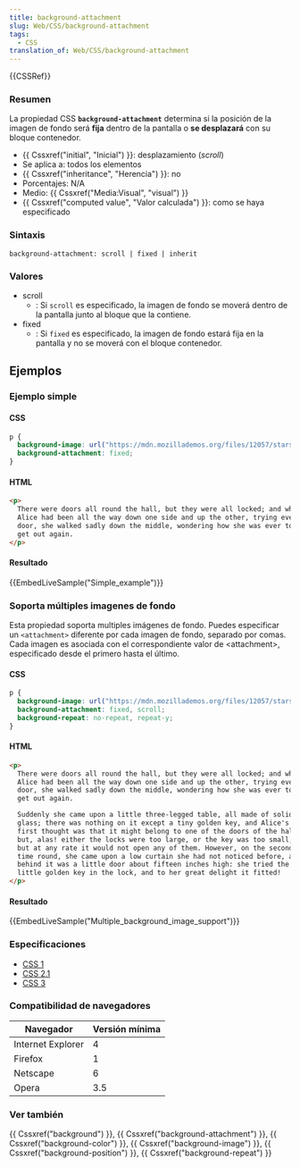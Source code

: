 ```yaml
---
title: background-attachment
slug: Web/CSS/background-attachment
tags:
  - CSS
translation_of: Web/CSS/background-attachment
---
```

{{CSSRef}}

### Resumen

La propiedad CSS **`background-attachment`** determina si la posición de la imagen de fondo será **fija** dentro de la pantalla o **se desplazará** con su bloque contenedor.

- {{ Cssxref("initial", "Inicial") }}: desplazamiento (_scroll_)
- Se aplica a: todos los elementos
- {{ Cssxref("inheritance", "Herencia") }}: no
- Porcentajes: N/A
- Medio: {{ Cssxref("Media:Visual", "visual") }}
- {{ Cssxref("computed value", "Valor calculada") }}: como se haya especificado

### Sintaxis

```
background-attachment: scroll | fixed | inherit
```

### Valores

- scroll
  - : Si `scroll` es especificado, la imagen de fondo se moverá dentro de la pantalla junto al bloque que la contiene.
- fixed
  - : Si `fixed` es especificado, la imagen de fondo estará fija en la pantalla y no se moverá con el bloque contenedor.

## Ejemplos

### Ejemplo simple

#### CSS

```css
p {
  background-image: url("https://mdn.mozillademos.org/files/12057/starsolid.gif");
  background-attachment: fixed;
}
```

#### HTML

```html
<p>
  There were doors all round the hall, but they were all locked; and when
  Alice had been all the way down one side and up the other, trying every
  door, she walked sadly down the middle, wondering how she was ever to
  get out again.
</p>
```

#### Resultado

{{EmbedLiveSample("Simple_example")}}

### Soporta múltiples imagenes de fondo

Esta propiedad soporta multiples imágenes de fondo. Puedes especificar un `<attachment>` diferente por cada imagen de fondo, separado por comas. Cada imagen es asociada con el correspondiente valor de \<attachment>, especificado desde el primero hasta el último.

#### CSS

```css
p {
  background-image: url("https://mdn.mozillademos.org/files/12057/starsolid.gif"), url("https://mdn.mozillademos.org/files/12059/startransparent.gif");
  background-attachment: fixed, scroll;
  background-repeat: no-repeat, repeat-y;
}
```

#### HTML

```html
<p>
  There were doors all round the hall, but they were all locked; and when
  Alice had been all the way down one side and up the other, trying every
  door, she walked sadly down the middle, wondering how she was ever to
  get out again.

  Suddenly she came upon a little three-legged table, all made of solid
  glass; there was nothing on it except a tiny golden key, and Alice's
  first thought was that it might belong to one of the doors of the hall;
  but, alas! either the locks were too large, or the key was too small,
  but at any rate it would not open any of them. However, on the second
  time round, she came upon a low curtain she had not noticed before, and
  behind it was a little door about fifteen inches high: she tried the
  little golden key in the lock, and to her great delight it fitted!
</p>
```

#### Resultado

{{EmbedLiveSample("Multiple_background_image_support")}}

### Especificaciones

- [CSS 1](http://www.w3.org/TR/CSS1#background-attachment)
- [CSS 2.1](http://www.w3.org/TR/CSS21/colors.html#propdef-background-attachment)
- [CSS 3](http://www.w3.org/TR/2005/WD-css3-background-20050216/#background-attachment)

### Compatibilidad de navegadores

| Navegador         | Versión mínima |
| ----------------- | -------------- |
| Internet Explorer | 4              |
| Firefox           | 1              |
| Netscape          | 6              |
| Opera             | 3.5            |

### Ver también

{{ Cssxref("background") }}, {{ Cssxref("background-attachment") }}, {{ Cssxref("background-color") }}, {{ Cssxref("background-image") }}, {{ Cssxref("background-position") }}, {{ Cssxref("background-repeat") }}
